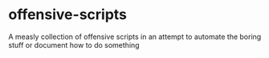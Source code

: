 # offensive-scripts
A measly collection of offensive scripts in an attempt to automate the boring stuff or document how to do something
